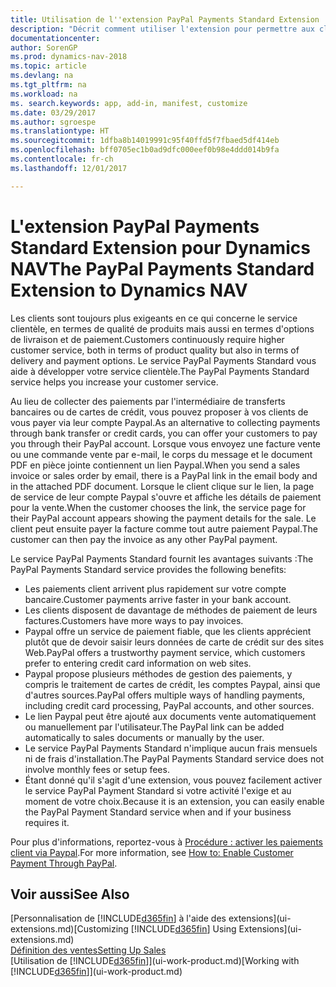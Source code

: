 ```yaml
---
title: Utilisation de l''extension PayPal Payments Standard Extension
description: "Décrit comment utiliser l'extension pour permettre aux clients d'effectuer des paiements avec Paypal."
documentationcenter: 
author: SorenGP
ms.prod: dynamics-nav-2018
ms.topic: article
ms.devlang: na
ms.tgt_pltfrm: na
ms.workload: na
ms. search.keywords: app, add-in, manifest, customize
ms.date: 03/29/2017
ms.author: sgroespe
ms.translationtype: HT
ms.sourcegitcommit: 1dfba8b14019991c95f40ffd5f7fbaed5df414eb
ms.openlocfilehash: bff0705ec1b0ad9dfc000eef0b98e4ddd014b9fa
ms.contentlocale: fr-ch
ms.lasthandoff: 12/01/2017

---
```

# <a name="the-paypal-payments-standard-extension-to-dynamics-nav"></a><span data-ttu-id="c7d78-103">L'extension PayPal Payments Standard Extension pour Dynamics NAV</span><span class="sxs-lookup"><span data-stu-id="c7d78-103">The PayPal Payments Standard Extension to Dynamics NAV</span></span>
<span data-ttu-id="c7d78-104">Les clients sont toujours plus exigeants en ce qui concerne le service clientèle, en termes de qualité de produits mais aussi en termes d'options de livraison et de paiement.</span><span class="sxs-lookup"><span data-stu-id="c7d78-104">Customers continuously require higher customer service, both in terms of product quality but also in terms of delivery and payment options.</span></span> <span data-ttu-id="c7d78-105">Le service PayPal Payments Standard vous aide à développer votre service clientèle.</span><span class="sxs-lookup"><span data-stu-id="c7d78-105">The PayPal Payments Standard service helps you increase your customer service.</span></span>

<span data-ttu-id="c7d78-106">Au lieu de collecter des paiements par l'intermédiaire de transferts bancaires ou de cartes de crédit, vous pouvez proposer à vos clients de vous payer via leur compte Paypal.</span><span class="sxs-lookup"><span data-stu-id="c7d78-106">As an alternative to collecting payments through bank transfer or credit cards, you can offer your customers to pay you through their PayPal account.</span></span> <span data-ttu-id="c7d78-107">Lorsque vous envoyez une facture vente ou une commande vente par e-mail, le corps du message et le document PDF en pièce jointe contiennent un lien Paypal.</span><span class="sxs-lookup"><span data-stu-id="c7d78-107">When you send a sales invoice or sales order by email, there is a PayPal link in the email body and in the attached PDF document.</span></span> <span data-ttu-id="c7d78-108">Lorsque le client clique sur le lien, la page de service de leur compte Paypal s'ouvre et affiche les détails de paiement pour la vente.</span><span class="sxs-lookup"><span data-stu-id="c7d78-108">When the customer chooses the link, the service page for their PayPal account appears showing the payment details for the sale.</span></span> <span data-ttu-id="c7d78-109">Le client peut ensuite payer la facture comme tout autre paiement Paypal.</span><span class="sxs-lookup"><span data-stu-id="c7d78-109">The customer can then pay the invoice as any other PayPal payment.</span></span>

<span data-ttu-id="c7d78-110">Le service PayPal Payments Standard fournit les avantages suivants :</span><span class="sxs-lookup"><span data-stu-id="c7d78-110">The PayPal Payments Standard service provides the following benefits:</span></span>

* <span data-ttu-id="c7d78-111">Les paiements client arrivent plus rapidement sur votre compte bancaire.</span><span class="sxs-lookup"><span data-stu-id="c7d78-111">Customer payments arrive faster in your bank account.</span></span>
* <span data-ttu-id="c7d78-112">Les clients disposent de davantage de méthodes de paiement de leurs factures.</span><span class="sxs-lookup"><span data-stu-id="c7d78-112">Customers have more ways to pay invoices.</span></span>
* <span data-ttu-id="c7d78-113">Paypal offre un service de paiement fiable, que les clients apprécient plutôt que de devoir saisir leurs données de carte de crédit sur des sites Web.</span><span class="sxs-lookup"><span data-stu-id="c7d78-113">PayPal offers a trustworthy payment service, which customers prefer to entering credit card information on web sites.</span></span>
* <span data-ttu-id="c7d78-114">Paypal propose plusieurs méthodes de gestion des paiements, y compris le traitement de cartes de crédit, les comptes Paypal, ainsi que d'autres sources.</span><span class="sxs-lookup"><span data-stu-id="c7d78-114">PayPal offers multiple ways of handling payments, including credit card processing, PayPal accounts, and other sources.</span></span>
* <span data-ttu-id="c7d78-115">Le lien Paypal peut être ajouté aux documents vente automatiquement ou manuellement par l'utilisateur.</span><span class="sxs-lookup"><span data-stu-id="c7d78-115">The PayPal link can be added automatically to sales documents or manually by the user.</span></span>
* <span data-ttu-id="c7d78-116">Le service PayPal Payments Standard n'implique aucun frais mensuels ni de frais d'installation.</span><span class="sxs-lookup"><span data-stu-id="c7d78-116">The PayPal Payments Standard service does not involve monthly fees or setup fees.</span></span>
* <span data-ttu-id="c7d78-117">Étant donné qu'il s'agit d'une extension, vous pouvez facilement activer le service PayPal Payment Standard si votre activité l'exige et au moment de votre choix.</span><span class="sxs-lookup"><span data-stu-id="c7d78-117">Because it is an extension, you can easily enable the PayPal Payment Standard service when and if your business requires it.</span></span>  

<span data-ttu-id="c7d78-118">Pour plus d'informations, reportez-vous à [Procédure : activer les paiements client via Paypal](sales-how-enable-payment-service-extensions.md).</span><span class="sxs-lookup"><span data-stu-id="c7d78-118">For more information, see [How to: Enable Customer Payment Through PayPal](sales-how-enable-payment-service-extensions.md).</span></span>

## <a name="see-also"></a><span data-ttu-id="c7d78-119">Voir aussi</span><span class="sxs-lookup"><span data-stu-id="c7d78-119">See Also</span></span>
<span data-ttu-id="c7d78-120">[Personnalisation de [!INCLUDE[d365fin](includes/d365fin_md.md)] à l'aide des extensions](ui-extensions.md)</span><span class="sxs-lookup"><span data-stu-id="c7d78-120">[Customizing [!INCLUDE[d365fin](includes/d365fin_md.md)] Using Extensions](ui-extensions.md)</span></span>  
[<span data-ttu-id="c7d78-121">Définition des ventes</span><span class="sxs-lookup"><span data-stu-id="c7d78-121">Setting Up Sales</span></span>](sales-setup-sales.md)  
<span data-ttu-id="c7d78-122">[Utilisation de [!INCLUDE[d365fin](includes/d365fin_md.md)]](ui-work-product.md)</span><span class="sxs-lookup"><span data-stu-id="c7d78-122">[Working with [!INCLUDE[d365fin](includes/d365fin_md.md)]](ui-work-product.md)</span></span>

